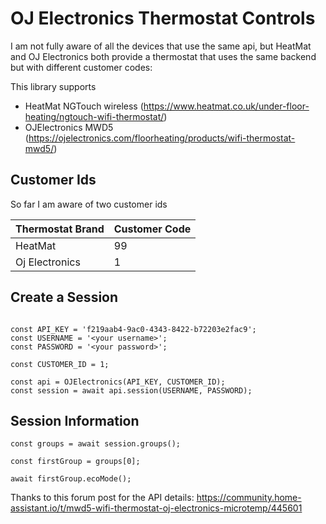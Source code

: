 # OJ Electronics Thermostat Controls

I am not fully aware of all the devices that use the same api, but HeatMat and OJ Electronics both provide a thermostat that uses the same backend but with different customer codes:

This library supports

- HeatMat NGTouch wireless (https://www.heatmat.co.uk/under-floor-heating/ngtouch-wifi-thermostat/)
- OJElectronics MWD5 (https://ojelectronics.com/floorheating/products/wifi-thermostat-mwd5/)

## Customer Ids

So far I am aware of two customer ids

| Thermostat Brand | Customer Code |
|------------------|---------------|
| HeatMat          | 99            |
| Oj Electronics   |  1            | 


## Create a Session
```aiignore

const API_KEY = 'f219aab4-9ac0-4343-8422-b72203e2fac9';
const USERNAME = '<your username>';
const PASSWORD = '<your password>';

const CUSTOMER_ID = 1;

const api = OJElectronics(API_KEY, CUSTOMER_ID);
const session = await api.session(USERNAME, PASSWORD);
```
## Session Information
```aiignore
const groups = await session.groups();

const firstGroup = groups[0];

await firstGroup.ecoMode();
```


Thanks to this forum post for the API details:
https://community.home-assistant.io/t/mwd5-wifi-thermostat-oj-electronics-microtemp/445601